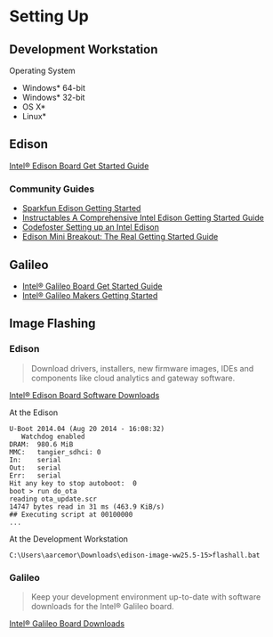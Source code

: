 Setting Up
==

## Development Workstation

Operating System

- Windows* 64-bit
- Windows* 32-bit
- OS X*
- Linux*

## Edison

[Intel® Edison Board Get Started Guide](https://software.intel.com/en-us/iot/library/edison-getting-started)

### Community Guides

* [Sparkfun Edison Getting Started](https://learn.sparkfun.com/tutorials/edison-getting-started-guide)
* [Instructables A Comprehensive Intel Edison Getting Started Guide](http://www.instructables.com/id/A-Comprehensive-Intel-Edison-Getting-Started-Guide/)
* [Codefoster Setting up an Intel Edison](http://www.codefoster.com/edison-setup/)
* [Edison Mini Breakout: The Real Getting Started Guide](http://blog.microcasts.tv/2014/10/16/edison-mini-breakout-the-real-getting-started-guide)

## Galileo

* [Intel® Galileo Board Get Started Guide](https://software.intel.com/en-us/iot/library/galileo-getting-started)
* [Intel® Galileo Makers Getting Started](https://communities.intel.com/community/makers/galileo/getting-started)

## Image Flashing

### Edison

> Download drivers, installers, new firmware images, IDEs and components like cloud analytics and gateway software.

[Intel® Edison Board Software Downloads](https://software.intel.com/en-us/iot/hardware/edison/downloads)

At the Edison

    U-Boot 2014.04 (Aug 20 2014 - 16:08:32)
       Watchdog enabled
    DRAM:  980.6 MiB
    MMC:   tangier_sdhci: 0
    In:    serial
    Out:   serial
    Err:   serial
    Hit any key to stop autoboot:  0
    boot > run do_ota
    reading ota_update.scr
    14747 bytes read in 31 ms (463.9 KiB/s)
    ## Executing script at 00100000
    ...
 
At the Development Workstation

    C:\Users\aarcemor\Downloads\edison-image-ww25.5-15>flashall.bat

### Galileo

> Keep your development environment up-to-date with software downloads for the Intel® Galileo board.

[Intel® Galileo Board Downloads](https://software.intel.com/en-us/iot/hardware/galileo/downloads)
